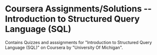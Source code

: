 # Coursera Assignments/Solutions -- Introduction to Structured Query Language (SQL)
Contains Quizzes and asssignments for "Introduction to Structured Query Language (SQL)" on Coursera by "University Of Michigan".
